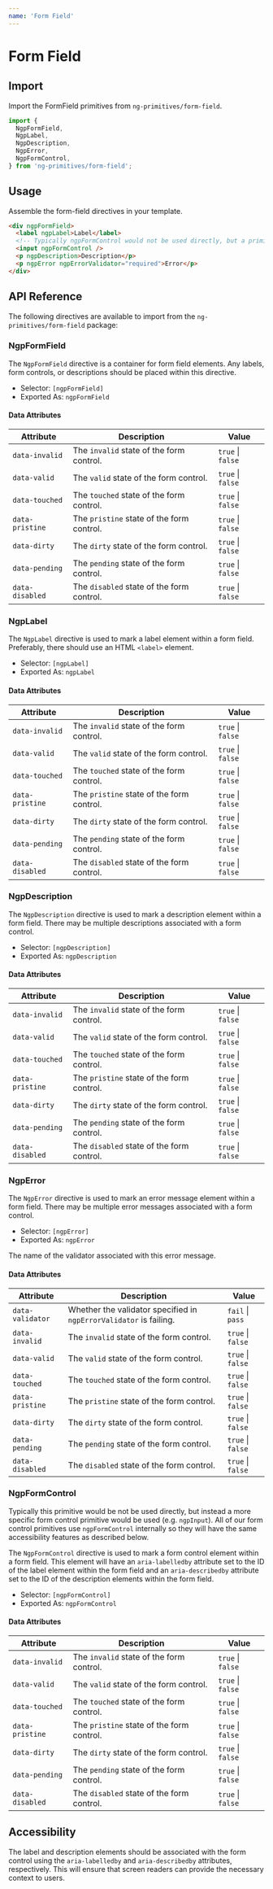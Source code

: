 ```yaml
---
name: 'Form Field'
---
```


# Form Field

<docs-example name="form-field"></docs-example>

## Import

Import the FormField primitives from `ng-primitives/form-field`.

```ts
import {
  NgpFormField,
  NgpLabel,
  NgpDescription,
  NgpError,
  NgpFormControl,
} from 'ng-primitives/form-field';
```

## Usage

Assemble the form-field directives in your template.

```html
<div ngpFormField>
  <label ngpLabel>Label</label>
  <!-- Typically ngpFormControl would not be used directly, but a primitive like ngpInput would be used instead -->
  <input ngpFormControl />
  <p ngpDescription>Description</p>
  <p ngpError ngpErrorValidator="required">Error</p>
</div>
```

## API Reference

The following directives are available to import from the `ng-primitives/form-field` package:

### NgpFormField

The `NgpFormField` directive is a container for form field elements. Any labels, form controls, or descriptions should be placed within this directive.

- Selector: `[ngpFormField]`
- Exported As: `ngpFormField`

#### Data Attributes

| Attribute       | Description                               | Value             |
| --------------- | ----------------------------------------- | ----------------- |
| `data-invalid`  | The `invalid` state of the form control.  | `true` \| `false` |
| `data-valid`    | The `valid` state of the form control.    | `true` \| `false` |
| `data-touched`  | The `touched` state of the form control.  | `true` \| `false` |
| `data-pristine` | The `pristine` state of the form control. | `true` \| `false` |
| `data-dirty`    | The `dirty` state of the form control.    | `true` \| `false` |
| `data-pending`  | The `pending` state of the form control.  | `true` \| `false` |
| `data-disabled` | The `disabled` state of the form control. | `true` \| `false` |

### NgpLabel

The `NgpLabel` directive is used to mark a label element within a form field. Preferably, there should use an HTML `<label>` element.

- Selector: `[ngpLabel]`
- Exported As: `ngpLabel`

#### Data Attributes

| Attribute       | Description                               | Value             |
| --------------- | ----------------------------------------- | ----------------- |
| `data-invalid`  | The `invalid` state of the form control.  | `true` \| `false` |
| `data-valid`    | The `valid` state of the form control.    | `true` \| `false` |
| `data-touched`  | The `touched` state of the form control.  | `true` \| `false` |
| `data-pristine` | The `pristine` state of the form control. | `true` \| `false` |
| `data-dirty`    | The `dirty` state of the form control.    | `true` \| `false` |
| `data-pending`  | The `pending` state of the form control.  | `true` \| `false` |
| `data-disabled` | The `disabled` state of the form control. | `true` \| `false` |

### NgpDescription

The `NgpDescription` directive is used to mark a description element within a form field. There may be multiple descriptions associated with a form control.

- Selector: `[ngpDescription]`
- Exported As: `ngpDescription`

#### Data Attributes

| Attribute       | Description                               | Value             |
| --------------- | ----------------------------------------- | ----------------- |
| `data-invalid`  | The `invalid` state of the form control.  | `true` \| `false` |
| `data-valid`    | The `valid` state of the form control.    | `true` \| `false` |
| `data-touched`  | The `touched` state of the form control.  | `true` \| `false` |
| `data-pristine` | The `pristine` state of the form control. | `true` \| `false` |
| `data-dirty`    | The `dirty` state of the form control.    | `true` \| `false` |
| `data-pending`  | The `pending` state of the form control.  | `true` \| `false` |
| `data-disabled` | The `disabled` state of the form control. | `true` \| `false` |

### NgpError

The `NgpError` directive is used to mark an error message element within a form field. There may be multiple error messages associated with a form control.

- Selector: `[ngpError]`
- Exported As: `ngpError`

<response-field name="ngpErrorValidator" type="string">
  The name of the validator associated with this error message.
</response-field>

#### Data Attributes

| Attribute        | Description                                                        | Value             |
| ---------------- | ------------------------------------------------------------------ | ----------------- |
| `data-validator` | Whether the validator specified in `ngpErrorValidator` is failing. | `fail` \| `pass`  |
| `data-invalid`   | The `invalid` state of the form control.                           | `true` \| `false` |
| `data-valid`     | The `valid` state of the form control.                             | `true` \| `false` |
| `data-touched`   | The `touched` state of the form control.                           | `true` \| `false` |
| `data-pristine`  | The `pristine` state of the form control.                          | `true` \| `false` |
| `data-dirty`     | The `dirty` state of the form control.                             | `true` \| `false` |
| `data-pending`   | The `pending` state of the form control.                           | `true` \| `false` |
| `data-disabled`  | The `disabled` state of the form control.                          | `true` \| `false` |

### NgpFormControl

Typically this primitive would be not be used directly, but instead a more specific form control primitive would be used (e.g. `ngpInput`). All of our form control primitives use `ngpFormControl` internally so they will have the same accessibility features as described below.

The `NgpFormControl` directive is used to mark a form control element within a form field. This element will have an `aria-labelledby` attribute set to the ID of the label element within the form field and an `aria-describedby` attribute set to the ID of the description elements within the form field.

- Selector: `[ngpFormControl]`
- Exported As: `ngpFormControl`

#### Data Attributes

| Attribute       | Description                               | Value             |
| --------------- | ----------------------------------------- | ----------------- |
| `data-invalid`  | The `invalid` state of the form control.  | `true` \| `false` |
| `data-valid`    | The `valid` state of the form control.    | `true` \| `false` |
| `data-touched`  | The `touched` state of the form control.  | `true` \| `false` |
| `data-pristine` | The `pristine` state of the form control. | `true` \| `false` |
| `data-dirty`    | The `dirty` state of the form control.    | `true` \| `false` |
| `data-pending`  | The `pending` state of the form control.  | `true` \| `false` |
| `data-disabled` | The `disabled` state of the form control. | `true` \| `false` |

## Accessibility

The label and description elements should be associated with the form control using the `aria-labelledby` and `aria-describedby` attributes, respectively. This will ensure that screen readers can provide the necessary context to users.
